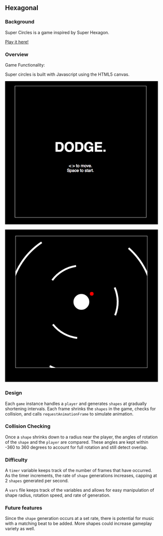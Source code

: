 ## Hexagonal

### Background

Super Circles is a game inspired by Super Hexagon.

[Play it here!](https://amory-peng.github.io/supercircles)

### Overview

Game Functionality:

Super circles is built with Javascript using the HTML5 canvas.

![start](./docs/images/start.png)

![start](./docs/images/gameplay.png)

### Design
Each `game` instance handles a `player` and generates `shapes` at gradually shortening intervals. Each frame shrinks the `shapes` in the game, checks for collision, and calls `requestAnimationFrame` to simulate animation.

### Collision Checking
Once a `shape` shrinks down to a radius near the player, the angles of rotation of the `shape` and the `player` are compared. These angles are kept within -360 to 360 degrees to account for full rotation and still detect overlap.

### Difficulty
A `timer` variable keeps track of the number of frames that have occurred. As the timer increments, the rate of `shape` generations increases, capping at 2 `shapes` generated per second.

A `vars` file keeps track of the variables and allows for easy manipulation of shape radius, rotation speed, and rate of generation.

### Future features
Since the `shape` generation occurs at a set rate, there is potential for music with a matching beat to be added. More shapes could increase gameplay variety as well.
